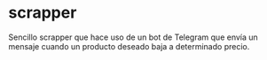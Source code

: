 # scrapper

Sencillo scrapper que hace uso de un bot de Telegram que envía un mensaje cuando un producto deseado baja a determinado precio.
